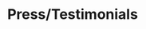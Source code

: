 ---
page_icon: press
page_id: press
theme: dark
title: Press/Testimonials
_fieldset: press
_template: press
artwork: '{{ _site_root }}assets/img/tim-1.jpg'
vertical_position: top
horizontal_position: right
quote_position: left
quotes:
  -
    quote: /quotes/mark-stryker
  -
    quote: /quotes/janos-gereben
  -
    quote: /quotes/robert-mccolley
critics_title: Applause
background_color: '#272422'
---